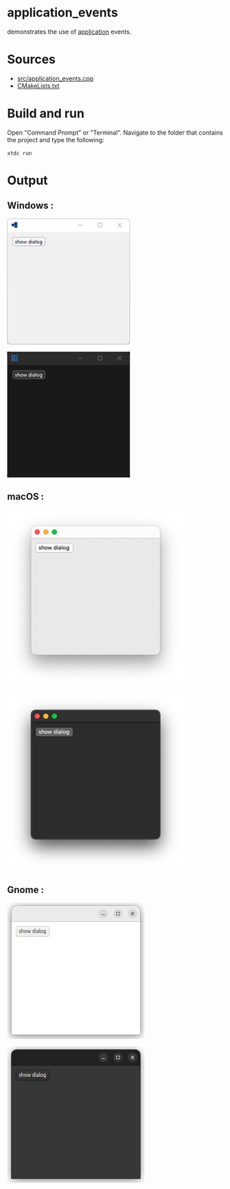 # application_events

demonstrates the use of [application](../../../../src/xtd.forms/include/xtd/forms/application.h) events.

# Sources

* [src/application_events.cpp](src/application_events.cpp)
* [CMakeLists.txt](CMakeLists.txt)

# Build and run

Open "Command Prompt" or "Terminal". Navigate to the folder that contains the project and type the following:

```shell
xtdc run
```

# Output

## Windows :

![Screenshot](../../../../docs/pictures/examples/application_events_w.png)

![Screenshot](../../../../docs/pictures/examples/application_events_wd.png)

## macOS :

![Screenshot](../../../../docs/pictures/examples/application_events_m.png)

![Screenshot](../../../../docs/pictures/examples/application_events_md.png)

## Gnome :

![Screenshot](../../../../docs/pictures/examples/application_events_g.png)

![Screenshot](../../../../docs/pictures/examples/application_events_gd.png)
